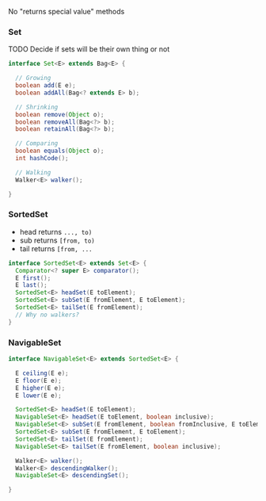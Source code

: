 No "returns special value" methods

### Set

TODO Decide if sets will be their own thing or not

```java
interface Set<E> extends Bag<E> {

  // Growing
  boolean add(E e);
  boolean addAll(Bag<? extends E> b);

  // Shrinking
  boolean remove(Object o);
  boolean removeAll(Bag<?> b);
  boolean retainAll(Bag<?> b);

  // Comparing
  boolean equals(Object o);
  int hashCode();

  // Walking
  Walker<E> walker();

}
```

### SortedSet

- head returns `..., to)`
- sub returns `[from, to)`
- tail returns `[from, ...`

```java
interface SortedSet<E> extends Set<E> {
  Comparator<? super E> comparator();
  E first();
  E last();
  SortedSet<E> headSet(E toElement);
  SortedSet<E> subSet(E fromElement, E toElement);
  SortedSet<E> tailSet(E fromElement);
  // Why no walkers?
}
```

### NavigableSet

```java
interface NavigableSet<E> extends SortedSet<E> {

  E ceiling(E e);
  E floor(E e);
  E higher(E e);
  E lower(E e);

  SortedSet<E> headSet(E toElement);
  NavigableSet<E> headSet(E toElement, boolean inclusive);
  NavigableSet<E> subSet(E fromElement, boolean fromInclusive, E toElement, boolean toInclusive);
  SortedSet<E> subSet(E fromElement, E toElement);
  SortedSet<E> tailSet(E fromElement);
  NavigableSet<E> tailSet(E fromElement, boolean inclusive);

  Walker<E> walker();
  Walker<E> descendingWalker();
  NavigableSet<E> descendingSet();

}
```
